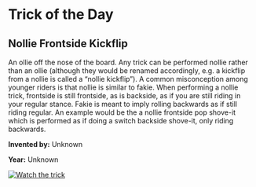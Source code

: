 # Trick of the Day

## Nollie Frontside Kickflip

An ollie off the nose of the board. Any trick can be performed nollie rather than an ollie (although they would be renamed accordingly, e.g. a kickflip from a nollie is called a “nollie kickflip”). A common misconception among younger riders is that nollie is similar to fakie. When performing a nollie trick, frontside is still frontside, as is backside, as if you are still riding in your regular stance. Fakie is meant to imply rolling backwards as if still riding regular. An example would be the a nollie frontside pop shove-it which is performed as if doing a switch backside shove-it, only riding backwards.

**Invented by:** Unknown

**Year:** Unknown

[![Watch the trick](https://img.youtube.com/vi/tRg__iW-l7k/0.jpg)](https://www.youtube.com/watch?v=tRg__iW-l7k)
